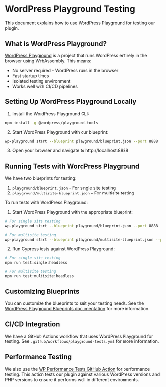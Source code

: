 # WordPress Playground Testing

This document explains how to use WordPress Playground for testing our plugin.

## What is WordPress Playground?

[WordPress Playground](https://wordpress.org/playground/) is a project that runs WordPress entirely in the browser using WebAssembly. This means:

* No server required - WordPress runs in the browser
* Fast startup times
* Isolated testing environment
* Works well with CI/CD pipelines

## Setting Up WordPress Playground Locally

1. Install the WordPress Playground CLI:

```bash
npm install -g @wordpress/playground-tools
```

2. Start WordPress Playground with our blueprint:

```bash
wp-playground start --blueprint playground/blueprint.json --port 8888
```

3. Open your browser and navigate to http://localhost:8888

## Running Tests with WordPress Playground

We have two blueprints for testing:

1. `playground/blueprint.json` - For single site testing
2. `playground/multisite-blueprint.json` - For multisite testing

To run tests with WordPress Playground:

1. Start WordPress Playground with the appropriate blueprint:

```bash
# For single site testing
wp-playground start --blueprint playground/blueprint.json --port 8888

# For multisite testing
wp-playground start --blueprint playground/multisite-blueprint.json --port 8888
```

2. Run Cypress tests against WordPress Playground:

```bash
# For single site testing
npm run test:single:headless

# For multisite testing
npm run test:multisite:headless
```

## Customizing Blueprints

You can customize the blueprints to suit your testing needs. See the [WordPress Playground Blueprints documentation](https://wordpress.github.io/wordpress-playground/blueprints/) for more information.

## CI/CD Integration

We have a GitHub Actions workflow that uses WordPress Playground for testing. See `.github/workflows/playground-tests.yml` for more information.

## Performance Testing

We also use the [WP Performance Tests GitHub Action](https://github.com/marketplace/actions/wp-performance-tests) for performance testing. This action tests our plugin against various WordPress versions and PHP versions to ensure it performs well in different environments.
